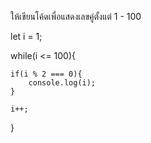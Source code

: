 ให้เขียนโค้ดเพื่อแสดงเลขคู่ตั้งแต่ 1 - 100 

let i = 1;

while(i <= 100){

    if(i % 2 === 0){
        console.log(i);
    }
    
    i++;
}